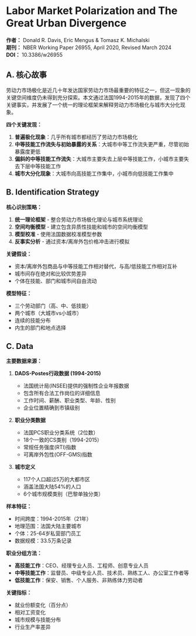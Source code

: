 # Labor Market Polarization and The Great Urban Divergence

**作者：** Donald R. Davis, Eric Mengus & Tomasz K. Michalski  
**期刊：** NBER Working Paper 26955, April 2020, Revised March 2024  
**DOI：** 10.3386/w26955

## A. 核心故事

劳动力市场极化是近几十年发达国家劳动力市场最重要的特征之一，但这一现象的关键空间维度仍未得到充分探索。本文通过法国1994-2015年的数据，发现了四个关键事实，并发展了一个统一的理论框架来解释劳动力市场极化与城市大分化现象。

**四个关键发现：**
1. **普遍极化现象**：几乎所有城市都经历了劳动力市场极化
2. **中等技能工作流失与初始暴露的关系**：大城市中等工作流失更严重，尽管初始暴露度更低
3. **偏斜的中等技能工作流失**：大城市主要失去上层中等技能工作，小城市主要失去下层中等技能工作
4. **城市大分化现象**：大城市向高技能工作集中，小城市向低技能工作集中

## B. Identification Strategy

**核心识别策略：**
1. **统一理论框架** - 整合劳动力市场极化理论与城市系统理论
2. **空间均衡模型** - 建立包含异质性技能和城市的空间均衡模型
3. **模型校准** - 使用法国数据校准模型参数
4. **反事实分析** - 通过资本/离岸外包价格冲击进行模拟

**关键假设：**
- 资本/离岸外包商品与中等技能工作相对替代，与高/低技能工作相对互补
- 城市间存在绝对和比较优势差异
- 个体在技能、部门和城市间自由流动

**模型特征：**
- 三个劳动部门（高、中、低技能）
- 两个城市（大城市vs小城市）
- 连续的技能分布
- 内生的部门和地点选择

## C. Data

**主要数据来源：**
1. **DADS-Postes行政数据 (1994-2015)**
   - 法国统计局(INSEE)提供的强制性企业年报数据
   - 包含所有合法工作岗位的详细信息
   - 工作时间、薪酬、职业类型、年龄、性别
   - 企业位置精确到市镇级别

2. **职业分类数据**
   - 法国PCS职业分类系统（2位数）
   - 18个一致的CS类别（1994-2015）
   - 常规任务强度(RTI)指数
   - 可离岸外包性(OFF-GMS)指数

3. **城市定义**
   - 117个人口超过5万的大都市区
   - 涵盖法国大陆54%的人口
   - 6个城市规模类别（巴黎单独分类）

**样本特征：**
- 时间跨度：1994-2015年（21年）
- 地理范围：法国大陆主要城市
- 个体：25-64岁私营部门员工
- 数据规模：33.5万条记录

**职业分组方法：**
- **高技能工作**：CEO、经理专业人员、工程师、创意专业人员
- **中等技能工作**：监督员、中级专业人员、技术员、熟练工人、办公室工作者等
- **低技能工作**：保安、销售、个人服务、非熟练体力劳动者

**关键指标：**
- 就业份额变化（百分点）
- 相对工资变化
- 城市规模与技能分布
- 行业生产率差异